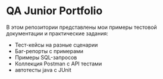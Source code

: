 # QA Junior Portfolio

В этом репозитории представлены мои примеры тестовой документации и практические задания:  
- Тест-кейсы на разные сценарии  
- Баг-репорты с примерами  
- Примеры SQL-запросов  
- Коллекция Postman с API тестами
- автотесты java c JUnit
    


